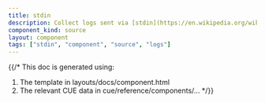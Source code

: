 ```yaml
---
title: stdin
description: Collect logs sent via [stdin](https://en.wikipedia.org/wiki/Standard_streams#Standard_input_(stdin))
component_kind: source
layout: component
tags: ["stdin", "component", "source", "logs"]
---
```


{{/*
This doc is generated using:

1. The template in layouts/docs/component.html
2. The relevant CUE data in cue/reference/components/...
*/}}
